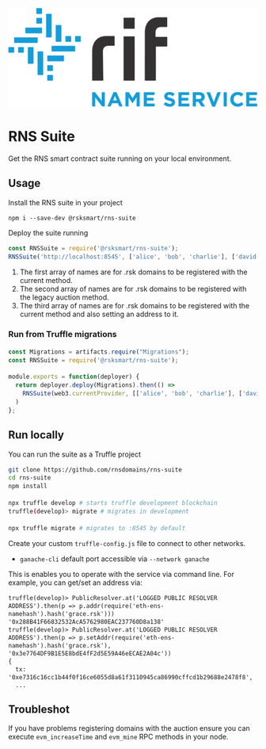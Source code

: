 <img src="/logo.png" alt="logo" height="200" />

# RNS Suite

Get the RNS smart contract suite running on your local environment.

## Usage

Install the RNS suite in your project

```
npm i --save-dev @rsksmart/rns-suite
```

Deploy the suite running

```javascript
const RNSSuite = require('@rsksmart/rns-suite');
RNSSuite('http://localhost:8545', ['alice', 'bob', 'charlie'], ['david', 'eve', 'frank'], ['grace', 'heidi', 'ivan'])
```

1. The first array of names are for .rsk  domains to be registered with the current method.
2. The second array of names are for .rsk  domains to be registered with the legacy auction method.
3. The third array of names are for .rsk domains to be registered with the current method and also setting an address to it.

### Run from Truffle migrations

```javascript
const Migrations = artifacts.require("Migrations");
const RNSSuite = require('@rsksmart/rns-suite');

module.exports = function(deployer) {
  return deployer.deploy(Migrations).then(() =>
    RNSSuite(web3.currentProvider, [['alice', 'bob', 'charlie'], ['david', 'eve', 'frank'], ['grace', 'heidi', 'ivan'])
  )
};
```

## Run locally

You can run the suite as a Truffle project

```bash
git clone https://github.com/rnsdomains/rns-suite
cd rns-suite
npm install

npx truffle develop # starts truffle development blockchain
truffle(develop)> migrate # migrates in development

npx truffle migrate # migrates to :8545 by default
```

Create your custom `truffle-config.js` file to connect to other networks.

- `ganache-cli` default port accessible via `--network ganache`

This is enables you to operate with the service via command line. For example, you can get/set an address via:

```
truffle(develop)> PublicResolver.at('LOGGED PUBLIC RESOLVER ADDRESS').then(p => p.addr(require('eth-ens-namehash').hash('grace.rsk')))
'0x288B41F66832532AcA5762980EAC237760D8a138'
truffle(develop)> PublicResolver.at('LOGGED PUBLIC RESOLVER ADDRESS').then(p => p.setAddr(require('eth-ens-namehash').hash('grace.rsk'), '0x3e7764DF9B1E5E8bdE4fF2d5E59A46eECAE2A04c'))
{
  tx: '0xe7316c16cc1b44f0f16ce6055d8a61f3110945ca86990cffcd1b29688e2478f8',
  ...
```

## Troubleshot

If you have problems registering domains with the auction ensure you can execute `evm_increaseTime` and `evm_mine` RPC methods in your node.
